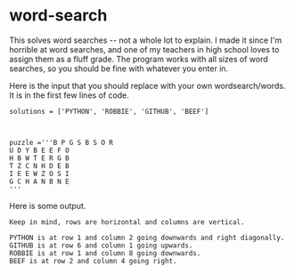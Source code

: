 # word-search
This solves word searches -- not a whole lot to explain. I made it since I'm horrible at word searches, and one of my teachers in high school loves to assign them as a fluff grade. The program works with all sizes of word searches, so you should be fine with whatever you enter in.

Here is the input that you should replace with your own wordsearch/words. It is in the first few lines of code.

    solutions = ['PYTHON', 'ROBBIE', 'GITHUB', 'BEEF']



    puzzle ='''B P G S B S O R
    U D Y B E E F O
    H B W T E R G B
    T Z C N H D E B
    I E E W Z O S I
    G C H A N B N E
    '''


Here is some output.

    Keep in mind, rows are horizontal and columns are vertical.

    PYTHON is at row 1 and column 2 going downwards and right diagonally.
    GITHUB is at row 6 and column 1 going upwards.
    ROBBIE is at row 1 and column 8 going downwards.
    BEEF is at row 2 and column 4 going right.
